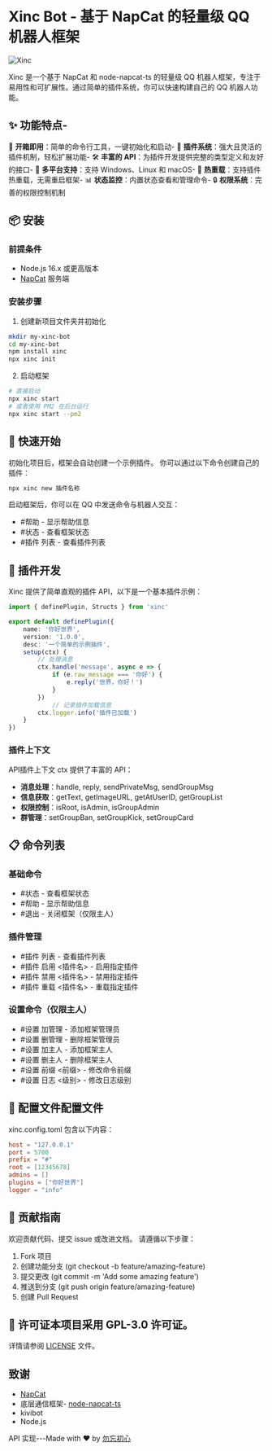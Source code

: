 # Xinc Bot - 基于 NapCat 的轻量级 QQ 机器人框架

![Xinc](https://q1.qlogo.cn/g?b=qq&nk=2436783018&s=640)

Xinc 是一个基于 NapCat 和 node-napcat-ts 的轻量级 QQ 机器人框架，专注于易用性和可扩展性。通过简单的插件系统，你可以快速构建自己的 QQ 机器人功能。

## ✨ 功能特点- 
🚀 **开箱即用**：简单的命令行工具，一键初始化和启动- 
🔌 **插件系统**：强大且灵活的插件机制，轻松扩展功能- 
🛠️ **丰富的 API**：为插件开发提供完整的类型定义和友好的接口- 
📱 **多平台支持**：支持 Windows、Linux 和 macOS- 
🔄 **热重载**：支持插件热重载，无需重启框架- 
📊 **状态监控**：内置状态查看和管理命令- 
🔒 **权限系统**：完善的权限控制机制
## 📦 安装

### 前提条件
- Node.js 16.x 或更高版本
- [NapCat](https://github.com/NapNeko/NapCatQQ) 服务端

### 安装步骤
1. 创建新项目文件夹并初始化
```bash
mkdir my-xinc-bot
cd my-xinc-bot
npm install xinc
npx xinc init
```
2. 启动框架
```bash
# 直接启动
npx xinc start
# 或者使用 PM2 在后台运行
npx xinc start --pm2
```

## 🚀 快速开始
初始化项目后，框架会自动创建一个示例插件。
你可以通过以下命令创建自己的插件：
```bash
npx xinc new 插件名称
```
启动框架后，你可以在 QQ 中发送命令与机器人交互：
- #帮助 - 显示帮助信息
- #状态 - 查看框架状态
- #插件 列表 - 查看插件列表

## 🔌 插件开发
Xinc 提供了简单直观的插件 API，以下是一个基本插件示例：
```typescript
import { definePlugin, Structs } from 'xinc'

export default definePlugin({ 
    name: '你好世界', 
    version: '1.0.0', 
    desc: '一个简单的示例插件', 
    setup(ctx) { 
        // 处理消息 
        ctx.handle('message', async e => { 
            if (e.raw_message === '你好') { 
                e.reply('世界，你好！') 
            } 
        }) 
            // 记录插件加载信息 
        ctx.logger.info('插件已加载') 
    }
})
```

### 插件上下文 
API插件上下文 ctx 提供了丰富的 API：
- **消息处理**：handle, reply, sendPrivateMsg, sendGroupMsg
- **信息获取**：getText, getImageURL, getAtUserID, getGroupList
- **权限控制**：isRoot, isAdmin, isGroupAdmin
- **群管理**：setGroupBan, setGroupKick, setGroupCard

## 📋 命令列表

### 基础命令
- #状态 - 查看框架状态
- #帮助 - 显示帮助信息
- #退出 - 关闭框架（仅限主人）

### 插件管理
- #插件 列表 - 查看插件列表
- #插件 启用 <插件名> - 启用指定插件
- #插件 禁用 <插件名> - 禁用指定插件
- #插件 重载 <插件名> - 重载指定插件

### 设置命令（仅限主人）
- #设置 加管理 <QQ> - 添加框架管理员
- #设置 删管理 <QQ> - 删除框架管理员
- #设置 加主人 <QQ> - 添加框架主人
- #设置 删主人 <QQ> - 删除框架主人
- #设置 前缀 <前缀> - 修改命令前缀
- #设置 日志 <级别> - 修改日志级别

## 📄 配置文件配置文件 
xinc.config.toml 包含以下内容：
```toml
host = "127.0.0.1"
port = 5700
prefix = "#"
root = [12345678]
admins = []
plugins = ["你好世界"]
logger = "info"
```
## 🤝 贡献指南
欢迎贡献代码、提交 issue 或改进文档。
请遵循以下步骤：
1. Fork 项目
2. 创建功能分支 (git checkout -b feature/amazing-feature)
3. 提交更改 (git commit -m 'Add some amazing feature')
4. 推送到分支 (git push origin feature/amazing-feature)
5. 创建 Pull Request

## 📃 许可证本项目采用 GPL-3.0 许可证。
详情请参阅 [LICENSE](LICENSE) 文件。

## 致谢
- [NapCat](https://github.com/wwcxin/napcat) 
- 底层通信框架- [node-napcat-ts](https://github.com/wwcxin/node-napcat-ts) 
- kivibot
- Node.js 

API 实现---Made with ❤️ by [勿忘初心](https://github.com/wwcxin)
